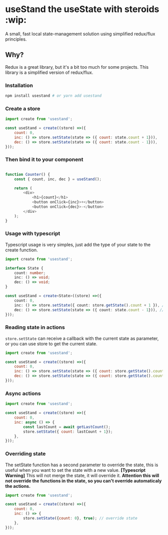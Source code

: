 # useStand the useState with steroids :wip:

A small, fast local state-management solution using simplified redux/flux principles.

## Why?

Redux is a great library, but it's a bit too much for some projects. This library is a simplified version of redux/flux.

### Installation

```bash
npm install usestand # or yarn add usestand
```

### Create a store

```javascript
import create from 'usestand';

const useStand = create((store) =>({
    count: 0,
    inc: () => store.setState(state => ({ count: state.count + 1})),
    dec: () => store.setState(state => ({ count: state.count - 1})),
}));

```

### Then bind it to your component

```javascript

function Counter() {
    const { count, inc, dec } = useStand();

    return (
        <div>
            <h1>{count}</h1>
            <button onClick={inc}>+</button>
            <button onClick={dec}>-</button>
        </div>
    );
}

```

### Usage with typescript

Typescript usage is very simples, just add the type of your state to the create function.

```typescript
import create from 'usestand';

interface State {
    count: number;
    inc: () => void;
    dec: () => void;
}

const useStand = create<State>((store) =>({
    count: 0,
    inc: () => store.setState({ count: store.getState().count + 1 }), // direct getState
    dec: () => store.setState(state => ({ count: state.count - 1})), // getState in callback
}));
```


### Reading state in actions
``store.setState`` can receive a callback with the current state as parameter, or you can use store to get the current state.

```javascript
import create from 'usestand';

const useStand = create((store) =>({
    count: 0,
    inc: () => store.setState(state => ({ count: store.getState().count + 1})),
    dec: () => store.setState(state => ({ count: store.getState().count - 1})),
}));

```

### Async actions

```javascript
import create from 'usestand';

const useStand = create((store) =>({
    count: 0,
    inc: async () => {
        const lastCount = await getLastCount();
        store.setState({ count: lastCount + 1});
    },
}));
```

### Overriding state
The setState function has a second parameter to override the state, this is useful when you want to set the state with a new value.
**[Typescript Warning]** This will not merge the state, it will override it.
**Attention this will not override the functions in the state, so you can't override automaticaly the actions.**

```javascript
import create from 'usestand';

const useStand = create((store) =>({
    count: 0,
    inc: () => {
        store.setState({count: 0}, true); // override state
    },
}));
```
